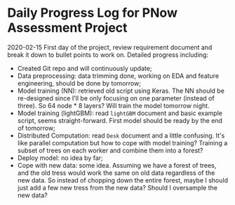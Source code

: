 # Daily Progress Log for PNow Assessment Project
2020-02-15
First day of the project, review requirement document and break it down to bullet points to work on. Detailed progress including:
- Created Git repo and will continuously update;
- Data preprocessing: data trimming done, working on EDA and feature engineering, should be done by tomorrow;
- Model training (NN): retrieved old script using Keras. The NN should be re-designed since I'll be only focusing on one parameter (instead of three). So 64 node * 8 layers? Will train the model tomorrow night.
- Model training (lightGBM): read `lightGBM` document and basic example script, seems straight-forward. First model should be ready by the end of tomorrow;
- Distributed Computation: read `Desk` document and a little confusing. It's like parallel computation but how to cope with model training? Training a subset of trees on each worker and combine them into a forest?
- Deploy model: no idea by far;
- Cope with new data: some idea. Assuming we have a forest of trees, and the old tress would work the same on old data regardless of the new data. So instead of chopping down the entire forest, maybe I should just add a few new tress from the new data? Should I oversample the new data?

